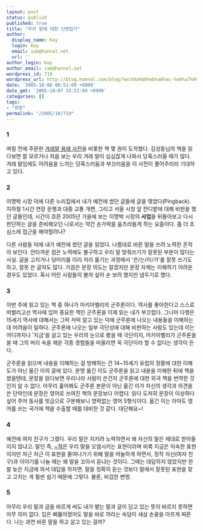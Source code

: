 ```yaml
---
layout: post
status: publish
published: true
title: "우리 말에 대한 신변잡기"
author:
  display_name: Kay
  login: Kay
  email: iam@hannal.net
  url: ''
author_login: Kay
author_email: iam@hannal.net
wordpress_id: 719
wordpress_url: http://blog.hannal.com/blog/%ec%9a%b0%eb%a6%ac-%eb%a7%90%ec%97%90-%eb%8c%80%ed%95%9c-%ec%8b%a0%eb%b3%80%ec%9e%a1%ea%b8%b0/
date: '2005-10-08 00:51:09 +0900'
date_gmt: '2005-10-07 15:51:09 +0900'
categories: []
tags:
- "희망"
permalink: "/2005/10/719"
---
```

<h3>1</h3>
<p>며칠 전에 주문한 <a href="http://www.aladdin.co.kr/shop/wproduct.aspx?ISBN=897096942X">겨레말 용례 사전</a>을 비롯한 책 몇 권이 도착했다. 김성동님의 책을 읽다보면 잘 모르거나 처음 보는 우리 겨레 말이 심심찮게 나와서 당혹스러울 때가 많다. 겨레 말임에도 어려움을 느끼는 당혹스러움과 부끄러움을 이 사전이 풀어주리라 기대하고 있다.</p>
<h3>2</h3>
<p>이명박 시장 덕에 다른 누리집에서 내가 예전에 썼던 글들에 글을 엮었다(Pingback). 지하철 1시간 연장 운행과 대중 교통 개편, 그리고 서울 시청 앞 잔디밭에 대해 비판을 했던 글들인데, 시간이 흐른 2005년 가을에 보는 이명박 시장의 <strong>사업</strong>을 뒤돌아보고 다시 판단하는 글을 준비해오던 나로서는 약간 손가락을 움츠러들게 하는 요즘이다. 좀 더 조심스레 접근을 해야할려나?</p>
<p>다른 사람들 덕에 내가 예전에 썼던 글을 읽었다. 나름대로 바른 말을 쓰려 노력한 흔적이 보인다. 안타까운 점은 노력에도 불구하고 우리 말 맞춰쓰기가 잘못된 부분이 많다는 사실. 글을 고치거나 덩어리를 이리 저리 옮기는 과정에서 '은/는/이/가'를 잘못 쓰기도 하고, 잘못 쓴 글자도 많다. 가끔은 문장 의도는 알겠지만 문장 자체는 이해하기 어려운 경우도 있었다. 혹시 어린 사람들이 볼까 싶어 손 보려 했지만 냅두기로 했다.</p>
<h3>3</h3>
<p>이번 주에 읽고 있는 책 중 하나가 마키아벨리의 군주론이다. 역사를 좋아한다고 스스로 떠벌리고선 역사에 있어 중요한 책인 군주론을 이제 읽는 내가 부끄럽다. 그나마 다행은 15세기 역사에 대해서는 그럭 저럭 알고 있는 덕에 군주론에 나오는 내용들을 이해하는데 어려움이 덜하다. 군주론에 나오는 일부 극단성에 대해 비판하는 사람도 있는데 이는 어디까지나 '지금'을 살고 있는 우리의 눈으로 봤을 때 극단이지, 마키아벨리가 군주론을 쓸 때 그의 머리 속을 채운 각종 경험들을 떠올리면 꼭 극단이라 할 수 없다는 생각이 든다.</p>
<p>군주론을 읽으며 내용을 이해하는 걸 방해하는 건 14~15세기 유럽의 정황에 대한 이해도가 아닌 옮긴 이의 글에 있다. 분명 옮긴 이도 군주론을 읽고 내용을 이해한 뒤에 책을 썼을텐데, 문장을 읽다보면 우리나라 사람이 쓴건지 군주론에 대한 외국 책을 번역한 것인지 알 수 없다. 아무리 훑어봐도 군주론 본문이 아닌 옮긴 이가 자신의 생각과 의견을 쓴 단락인데 문장은 영어로 쓰여진 책의 문장보다 어렵다. 읽다 도저히 문장이 이상하다 싶어 주어 동사를 빗금으로 구분해보니 영락없는 영어 5형식이다. 옮긴 이는 아마도 영어를 쓰는 국가에 책을 수출할 때를 대비한 것 같다. 대단해요~!</p>
<h3>4</h3>
<p>예전에 여자 친구가 그랬다. 우리 말은 지키려 노력하면서 왜 자신의 말은 제대로 받아들이지 않냐고. 말인 즉, <a href="http://blog.hannal.com/baruen_urimal/">~적</a>은 우리 말을 오염시키는 표현이라며 비록 지금은 익숙한 표현이지만 차근 차근 이 표현을 줄여나가기 위해 말을 어눌하게 하면서, 정작 자신(여자 친구)과 이야기를 나눌 때는 왜 말을 꼬아서 듣냐는 것이다. 그때는 대답하지 않았지만 한발 늦은 지금에 와서 대답을 하자면. 말을 정확히 듣는 것보다 말에서 잘못된 표현을 찾고 고치는 게 훨씬 쉽기 때문에 그렇다. 물론, 비겁한 변명.</p>
<h3>5</h3>
<p>아무리 우리 말과 글을 바르게 써도 내가 뱉는 말과 글이 담고 있는 뜻이 바르지 못하면 아무 의미 없다. 입은 삐뚫어졌어도 말을 바로 하라는 속담이 새삼 손끝을 아프게 찌른다. 나는 과연 바른 말을 하고 살고 있는 걸까?</p>
